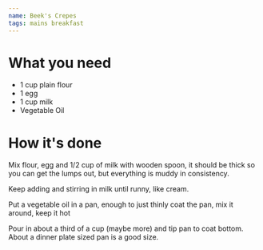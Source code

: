 ```yaml
---
name: Beek's Crepes
tags: mains breakfast
---
```


# What you need
* 1 cup plain flour
* 1 egg
* 1 cup milk
* Vegetable Oil

# How it's done

Mix flour, egg and 1/2 cup of milk with wooden spoon, it should be thick so you can get the lumps out, but everything is muddy in consistency.

Keep adding and stirring in milk until runny, like cream.

Put a vegetable oil in a pan, enough to just thinly coat the pan, mix it around, keep it hot

Pour in about a third of a cup (maybe more) and tip pan to coat bottom. About a dinner plate sized pan is a good size.
